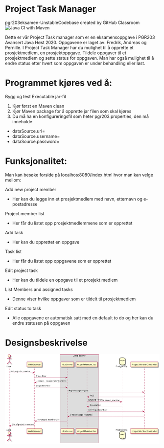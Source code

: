 # Project Task Manager
pgr203eksamen-UnstableCodebase created by GitHub Classroom
![Java CI with Maven](https://github.com/kristiania/pgr203eksamen-UnstableCodebase/workflows/Java%20CI%20with%20Maven/badge.svg)


Dette er vår Project Task manager som er en eksamensoppgave i PGR203 Avansert Java Høst 2020. 
Oppgavene er laget av: Fredrik, Andreas og Pernille. 
I Project Task Manager har du mulighet til å opprette et prosjektmedlem, en prosjektoppgave. Tildele oppgaver til et prosjektmedlem og sette status for oppgaven. Man har også mulighet til å endre status etter hvert som oppgaven er under behandling eller løst. 

# Programmet kjøres ved å:
Bygg og test Executable jar-fil 
1.	Kjør først en Maven clean
2.	Kjør Maven package for å opprette jar filen som skal kjøres
3.	Du må ha en konfigureringsfil som heter pgr203.properties, den må inneholde

- dataSource.url=
- dataSource.username=
- dataSource.password=

# Funksjonalitet:
Man kan besøke forside på localhos:8080/index.html hvor man kan velge mellom:

Add new project member
 - Her kan du legge inn et prosjektmedlem med navn, etternavn og e-postadresse

Project member list
 - Her får du listet opp prosjektmedlemmene som er opprettet

Add task
 - Her kan du opprettet en oppgave

Task list
 - Her får du listet opp oppgavene som er opprettet

Edit project task
 - Her kan du tildele en oppgave til et prosjekt medlem

List Members and assigned tasks
 - Denne viser hvilke oppgaver som er tildelt til prosjektmedlem

Edit status to task
 - Alle oppgavene er automatisk satt med en default to do og her kan du endre statusen på oppgaven


# Designsbeskrivelse

![](docs/StructurProjectMember.png)

